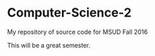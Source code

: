 # Computer-Science-2
My repository of source code for MSUD Fall 2016

This will be a great semester.
